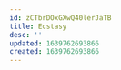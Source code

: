 ```yaml
---
id: zCTbrDOxGXwQ40lerJaTB
title: Ecstasy
desc: ''
updated: 1639762693866
created: 1639762693866
---
```


